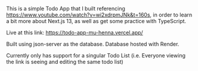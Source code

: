 This is a simple Todo App that I built referencing https://www.youtube.com/watch?v=wi2xdrpmJNk&t=160s, in order to learn a bit more about Next.js 13, as well as get some practice with TypeScript.

Live at this link: https://todo-app-mu-henna.vercel.app/

Built using json-server as the database. Database hosted with Render.

Currently only has support for a singular Todo List (i.e. Everyone viewing the link is seeing and editing the same todo list)
